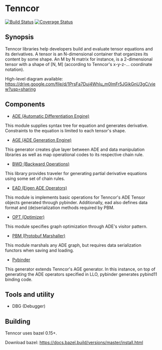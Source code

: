 # Tenncor
[![Build Status](https://travis-ci.org/mingkaic/tenncor.svg?branch=master)](https://travis-ci.org/mingkaic/tenncor)
[![Coverage Status](https://coveralls.io/repos/github/mingkaic/tenncor/badge.svg?branch=master)](https://coveralls.io/github/mingkaic/tenncor?branch=master)

## Synopsis

Tenncor libraries help developers build and evaluate tensor equations and its derivatives.
A tensor is an N-dimensional container that organizes its content by some shape. An M by N matrix for instance, is a 2-dimensional tensor with a shape of [N, M] (according to Tenncor's x-y-z-... coordinate notation).

High-level diagram available: https://drive.google.com/file/d/1PrsFa7Duj4Whlu_m0lmFr5JGikGnU3gC/view?usp=sharing

## Components

- [ADE (Automatic Differentiation Engine)](ade/README_ADE.md)

This module supplies syntax tree for equation and generates derivative.
Constraints to the equation is limited to each tensor's shape.

- [AGE (ADE Generation Engine)](age/README_AGE.md)

This generator creates glue layer between ADE and data manipulation libraries as well as map operational codes to its respective chain rule.

- [BWD (Backward Operations)](bwd/README_BWD.md)

This library provides traveler for generating partial derivative equations using some set of chain rules.

- [EAD (Eigen ADE Operators)](ead/README_EAD.md)

This module is implements basic operations for Tenncor's ADE Tensor objects generated through pybinder.
Additionally, ead also defines data format and (de)serialization methods required by PBM.

- [OPT (Optimizer)](opt/README_OPT.md)

This module specifies graph optimization through ADE's visitor pattern.

- [PBM (Protobuf Marshaller)](pbm/README_PBM.md)

This module marshals any ADE graph, but requires data serialization functors when saving and loading.

- [Pybinder](pybinder/README_PY.md)

This generator extends Tenncor's AGE generator. In this instance, on top of generating the ADE operators specified in LLO, pybinder generates pybind11 binding code.

## Tools and utility

- DBG (Debugger)

## Building

Tenncor uses bazel 0.15+.

Download bazel: https://docs.bazel.build/versions/master/install.html
